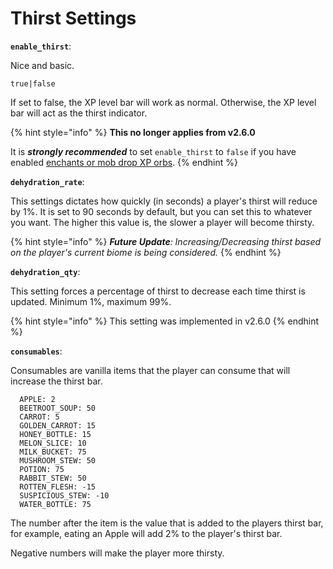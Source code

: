 # Thirst Settings

**`enable_thirst`**:

Nice and basic.

`true|false`

If set to false, the XP level bar will work as normal. Otherwise, the XP level bar will act as the thirst indicator.

{% hint style="info" %}
**This no longer applies from v2.6.0**

It is _**strongly recommended**_ to set `enable_thirst` to `false` if you have enabled [enchants or mob drop XP orbs](enchant-settings.md).
{% endhint %}

**`dehydration_rate`**:

This settings dictates how quickly (in seconds) a player's thirst will reduce by 1%. It is set to 90 seconds by default, but you can set this to whatever you want. The higher this value is, the slower a player will become thirsty.

{% hint style="info" %}
_**Future Update**: Increasing/Decreasing thirst based on the player's current biome is being considered._&#x20;
{% endhint %}

**`dehydration_qty`**:

This setting forces a percentage of thirst to decrease each time thirst is updated. Minimum 1%, maximum 99%.

{% hint style="info" %}
This setting was implemented in v2.6.0
{% endhint %}

**`consumables`**:

Consumables are vanilla items that the player can consume that will increase the thirst bar.

```
  APPLE: 2
  BEETROOT_SOUP: 50
  CARROT: 5
  GOLDEN_CARROT: 15
  HONEY_BOTTLE: 15
  MELON_SLICE: 10
  MILK_BUCKET: 75
  MUSHROOM_STEW: 50
  POTION: 75
  RABBIT_STEW: 50
  ROTTEN_FLESH: -15
  SUSPICIOUS_STEW: -10
  WATER_BOTTLE: 75
```

The number after the item is the value that is added to the players thirst bar, for example, eating an Apple will add 2% to the player's thirst bar.

Negative numbers will make the player more thirsty.
